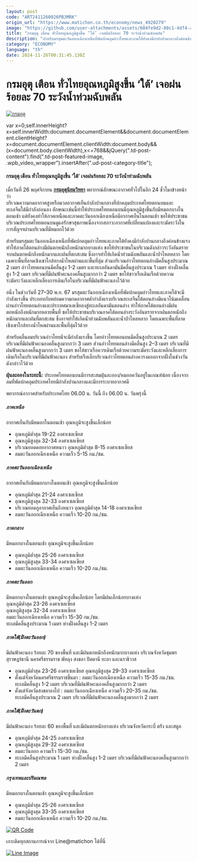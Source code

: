 ```yaml
---
layout: post
code: "ART2411260026PB3MRK"
origin_url: "https://www.matichon.co.th/economy/news_4920279"
image: "https://github.com/user-attachments/assets/604fe9d2-80c1-4df4-ab8a-1ed00c281ab6"
title: "กรมอุตุ เตือน ทั่วไทยอุณหภูมิสูงขึ้น ‘ใต้’ เจอฝนร้อยละ 70 ระวังน้ำท่วมฉับพลัน"
description: "สำหรับมรสุมตะวันออกเฉียงเหนือที่พัดปกคลุมอ่าวไทยและภาคใต้ยังคงมีกำลังปานกลางถึงค่อนข้างแรง ทำให้ภาคใต้ตอนล่างมีฝนตกหนักถึงหนักมากบางแห่ง"
category: "ECONOMY"
language: "th"
date: 2024-11-26T00:31:45.130Z
---
```


# กรมอุตุ เตือน ทั่วไทยอุณหภูมิสูงขึ้น ‘ใต้’ เจอฝนร้อยละ 70 ระวังน้ำท่วมฉับพลัน

[![กรมอุตุ](https://www.matichon.co.th/wp-content/uploads/2024/11/payakorn1.jpg "payakorn1")](https://www.matichon.co.th/wp-content/uploads/2024/11/payakorn1.jpg)

var x=0;self.innerHeight?x=self.innerWidth:document.documentElement&&document.documentElement.clientHeight?x=document.documentElement.clientWidth:document.body&&(x=document.body.clientWidth),x<=768&&jQuery(".td-post-content").find(".td-post-featured-image, .wpb\_video\_wrapper").insertAfter(".ud-post-category-title");

#### **กรมอุตุ เตือน ทั่วไทยอุณหภูมิสูงขึ้น ‘ใต้’ เจอฝนร้อยละ 70 ระวังน้ำท่วมฉับพลัน**

เมื่อวันที่ 26 พฤศจิกายน **[กรมอุตุนิยมวิทยา](https://www.tmd.go.th/forecast/daily)** พยากรณ์ลักษณะอากาศทั่วไปในอีก 24 ชั่วโมงข้างหน้า ว่า  
บริเวณความกดอากาศสูงหรือมวลอากาศเย็นกำลังปานกลางที่ปกคลุมประเทศไทยตอนบนและทะเลจีนใต้มีกำลังอ่อนลง ลักษณะเช่นนี้ทำให้ประเทศไทยตอนบนมีอุณหภูมิสูงขึ้นกับมีหมอกบางในตอนเช้า แต่ยังคงทำให้ภาคเหนือและภาคตะวันออกเฉียงเหนือมีอากาศเย็นในตอนเช้า ขอให้ประชาชนบริเวณประเทศไทยตอนบนดูแลรักษาสุขภาพเนื่องจากสภาวะอากาศที่เปลี่ยนแปลงและระมัดระวังในการสัญจรผ่านบริเวณที่มีหมอกไว้ด้วย

สำหรับมรสุมตะวันออกเฉียงเหนือที่พัดปกคลุมอ่าวไทยและภาคใต้ยังคงมีกำลังปานกลางถึงค่อนข้างแรง ทำให้ภาคใต้ตอนล่างมีฝนตกหนักถึงหนักมากบางแห่ง ขอให้ประชาชนในบริเวณดังกล่าวระวังอันตรายจากฝนตกหนักถึงหนักมากและฝนที่ตกสะสม ซึ่งอาจทำให้เกิดน้ำท่วมฉับพลันและน้ำป่าไหลหลาก โดยเฉพาะพื้นที่ลาดเชิงเขาใกล้ทางน้ำไหลผ่านและพื้นที่ลุ่ม ส่วนบริเวณอ่าวไทยตอนล่างมีคลื่นสูงประมาณ 2 เมตร อ่าวไทยตอนบนมีคลื่นสูง 1-2 เมตร และทะเลอันดามันมีคลื่นสูงประมาณ 1 เมตร ห่างฝั่งคลื่นสูง 1-2 เมตร บริเวณที่มีฝนฟ้าคะนองคลื่นสูงมากกว่า 2 เมตร ขอให้ชาวเรือเดินเรือด้วยความระมัดระวังและหลีกเลี่ยงการเดินเรือในบริเวณที่มีฝนฟ้าคะนองไว้ด้วย

อนึ่ง ในช่วงวันที่ 27–30 พ.ย. 67 มรสุมตะวันออกเฉียงเหนือที่พัดปกคลุมอ่าวไทยและภาคใต้จะมีกำลังแรงขึ้น ประกอบกับหย่อมความกดอากาศต่ำกำลังแรงบริเวณทะเลจีนใต้ตอนล่างมีแนวโน้มเคลื่อนผ่านอ่าวไทยตอนล่างและประเทศมาเลเซียลงสู่ทะเลอันดามันตอนล่าง ทำให้ภาคใต้ตอนล่างมีฝนตกหนักถึงหนักมากหลายพื้นที่ ขอให้ประชาชนบริเวณภาคใต้ตอนล่างระวังอันตรายจากฝนตกหนักถึงหนักมากและฝนที่ตกสะสม ซึ่งอาจทำให้เกิดน้ำท่วมฉับพลันและน้ำป่าไหลหลาก โดยเฉพาะพื้นที่ลาดเชิงเขาใกล้ทางน้ำไหลผ่านและพื้นที่ลุ่มไว้ด้วย

สำหรับคลื่นลมบริเวณอ่าวไทยมีจะมีกำลังแรงขึ้น โดยอ่าวไทยตอนบนมีคลื่นสูงประมาณ 2 เมตร บริเวณที่มีฝนฟ้าคะนองคลื่นสูงมากกว่า 3 เมตร ส่วนอ่าวไทยตอนล่างมีคลื่นสูง 2–3 เมตร บริเวณที่มีฝนฟ้าคะนองคลื่นสูงมากกว่า 3 เมตร ขอให้ชาวเรือควรเดินเรือด้วยความระมัดระวังและหลีกเลี่ยงการเดินเรือในบริเวณที่มีฝนฟ้าคะนอง สำหรับเรือเล็กบริเวณอ่าวไทยตอนล่างควรงดออกจากฝั่งในช่วงวันดังกล่าวไว้ด้วย

**ฝุ่นละอองในระยะนี้:** ประเทศไทยตอนบนมีการสะสมฝุ่นละออง/หมอกควันอยู่ในเกณฑ์น้อย เนื่องจากลมที่พัดปกคลุมประเทศไทยมีกำลังปานกลางและมีการระบายอากาศดี

พยากรณ์อากาศสำหรับประเทศไทย 06.00 น. วันนี้ ถึง 06.00 น. วันพรุ่งนี้

##### **ภาคเหนือ**

อากาศเย็นกับมีหมอกในตอนเช้า อุณหภูมิจะสูงขึ้นเล็กน้อย

*   อุณหภูมิต่ำสุด 19-22 องศาเซลเซียส
*   อุณหภูมิสูงสุด 32-34 องศาเซลเซียส
*   บริเวณยอดดอยอากาศหนาว อุณหภูมิต่ำสุด 8-15 องศาเซลเซียส
*   ลมตะวันออกเฉียงเหนือ ความเร็ว 5-15 กม./ชม.

##### **ภาคตะวันออกเฉียงเหนือ**

อากาศเย็นกับมีหมอกบางในตอนเช้า อุณหภูมิจะสูงขึ้นเล็กน้อย

*   อุณหภูมิต่ำสุด 21-24 องศาเซลเซียส
*   อุณหภูมิสูงสุด 32-33 องศาเซลเซียส
*   บริเวณยอดภูอากาศเย็นถึงหนาว อุณหภูมิต่ำสุด 14-18 องศาเซลเซียส
*   ลมตะวันออกเฉียงเหนือ ความเร็ว 10-20 กม./ชม.

##### **ภาคกลาง**

มีหมอกบางในตอนเช้า อุณหภูมิจะสูงขึ้นเล็กน้อย

*   อุณหภูมิต่ำสุด 25-26 องศาเซลเซียส
*   อุณหภูมิสูงสุด 33-34 องศาเซลเซียส
*   ลมตะวันออกเฉียงเหนือ ความเร็ว 10-20 กม./ชม.

##### **ภาคตะวันออก**

มีหมอกบางในตอนเช้า อุณหภูมิจะสูงขึ้นเล็กน้อย โดยมีฝนเล็กน้อยบางแห่ง  
อุณหภูมิต่ำสุด 23-26 องศาเซลเซียส  
อุณหภูมิสูงสุด 32-34 องศาเซลเซียส  
ลมตะวันออกเฉียงเหนือ ความเร็ว 15-30 กม./ชม.  
ทะเลมีคลื่นสูงประมาณ 1 เมตร ห่างฝั่งคลื่นสูง 1-2 เมตร

##### **ภาคใต้(ฝั่งตะวันออก)**

มีฝนฟ้าคะนอง ร้อยละ 70 ของพื้นที่ และมีฝนตกหนักถึงหนักมากบางแห่ง บริเวณจังหวัดชุมพร สุราษฎร์ธานี นครศรีธรรมราช พัทลุง สงขลา ปัตตานี ยะลา และนราธิวาส

*   อุณหภูมิต่ำสุด 23-26 องศาเซลเซียส อุณหภูมิสูงสุด 29-33 องศาเซลเซียส
*   ตั้งแต่จังหวัดนครศรีธรรมราชขึ้นมา : ลมตะวันออกเฉียงเหนือ ความเร็ว 15-35 กม./ชม.  
    ทะเลมีคลื่นสูง 1-2 เมตร บริเวณที่มีฝนฟ้าคะนองคลื่นสูงมากกว่า 2 เมตร
*   ตั้งแต่จังหวัดสงขลาลงไป : ลมตะวันออกเฉียงเหนือ ความเร็ว 20-35 กม./ชม.  
    ทะเลมีคลื่นสูงประมาณ 2 เมตร บริเวณที่มีฝนฟ้าคะนองคลื่นสูงมากกว่า 2 เมตร

##### **ภาคใต้(ฝั่งตะวันตก)**

มีฝนฟ้าคะนอง ร้อยละ 60 ของพื้นที่ และมีฝนตกหนักบางแห่ง บริเวณจังหวัดกระบี่ ตรัง และสตูล

*   อุณหภูมิต่ำสุด 24-25 องศาเซลเซียส
*   อุณหภูมิสูงสุด 29-32 องศาเซลเซียส
*   ลมตะวันออก ความเร็ว 15-30 กม./ชม.
*   ทะเลมีคลื่นสูงประมาณ 1 เมตร ห่างฝั่งคลื่นสูง 1-2 เมตร บริเวณที่มีฝนฟ้าคะนองคลื่นสูงมากกว่า 2 เมตร

##### **กรุงเทพและปริมณฑล**

มีหมอกบางในตอนเช้า อุณหภูมิจะสูงขึ้นเล็กน้อย

*   อุณหภูมิต่ำสุด 25-26 องศาเซลเซียส
*   อุณหภูมิสูงสุด 33-35 องศาเซลเซียส
*   ลมตะวันออกเฉียงเหนือ ความเร็ว 10-20 กม./ชม.

[![QR Code](https://www.matichon.co.th/wp-content/uploads/2023/07/wob1371z.jpg)](https://lin.ee/ht0nDxX)

เกาะติดทุกสถานการณ์จาก Line@matichon ได้ที่นี่

[![Line Image](https://www.matichon.co.th/wp-content/uploads/2023/07/th.png)](https://lin.ee/ht0nDxX)